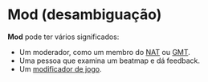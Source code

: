 # Mod (desambiguação)

**Mod** pode ter vários significados:

- Um moderador, como um membro do [NAT](/wiki/People/The_Team/Nomination_Assessment_Team) ou [GMT](/wiki/People/The_Team/Global_Moderation_Team).
- Uma pessoa que examina um beatmap e dá feedback.
- Um [modificador de jogo](/wiki/Game_modifier).
